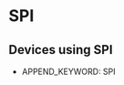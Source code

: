 <!--- Copyright (c) 2013 Gordon Williams, Pur3 Ltd. See the file LICENSE for copying permission. -->
SPI
===


Devices using SPI
---------------

* APPEND_KEYWORD: SPI
